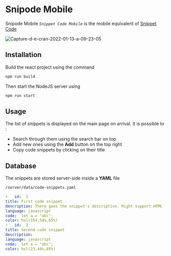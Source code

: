 #  Snipode Mobile

Snipode Mobile  *`Snippet Code Mobile`* is the mobile equivalent of [Snippet Code](https://github.com/InTheNooB/snipode) 

<img style="text-align:center; margin-right:auto; margin-left: auto" src="https://i.ibb.co/5RvnCxK/Capture-d-e-cran-2022-01-13-a-09-23-05.png" alt="Capture-d-e-cran-2022-01-13-a-09-23-05" border="0">

## Installation
Build the react project using the command  
```bash
npm run build
``` 
Then start the NodeJS server using 
```bash
npm run start
```
## Usage 
The list of snippets is displayed on the main page on arrival. It is possible to :
-  Search through them using the search bar on top
-  Add new ones using the **Add** button on the top right 
- Copy code snippets by clicking on their title 

## Database
The snippets are stored server-side inside a **YAML** file 
```bash
/server/data/code-snippets.yaml
```

```yaml
-   id:  1
title: First code snippet
description: There goes the snippet's description. Might support HTML ?
language: javascript
code:  let a = "abc";
color: hsl(154,54%,65%)
-   id:  2
title: Second code snippet
description:
language: javascript
code:  let a = "abc";
color: hsl(23,44%,85%)

```
